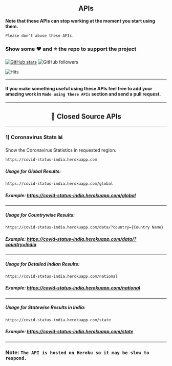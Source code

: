 ## <center>APIs</center>
**Note that these APIs can stop working at the moment you start using them.**

``Please don't abuse these APIs.``
### Show some :heart: and :star: the repo to support the project

[![GitHub stars](https://img.shields.io/github/stars/kehsihba19/apis.svg?style=social&label=Star)](https://github.com/kehsihba19/APIs) ![GitHub followers](https://img.shields.io/github/followers/kehsihba19.svg?style=social&label=Follow)

![Hits](https://hits.seeyoufarm.com/api/count/incr/badge.svg?url=https://github.com/kehsihba/APIs)

---
#### **If you make something useful using these APIs feel free to add your amazing work in `Made using these APIs` section and send a pull request.**
---
## <center>:closed_lock_with_key: **Closed Source APIs**</center>
---
### **1) Coronavirus Stats** :bar_chart:
Show the Coronavirus Statistics in requested region.
```sh
https://covid-status-india.herokuapp.com
```
##### Usage for Global Results:  

```sh
https://covid-status-india.herokuapp.com/global
```
##### **Example:** https://covid-status-india.herokuapp.com/global
---
##### Usage for Countrywise Results:  

```sh
https://covid-status-india.herokuapp.com/data/?country={Country Name}
```

##### **Example:** https://covid-status-india.herokuapp.com/data/?country=India
---
##### Usage for Detailed Indian Results:  

```sh
https://covid-status-india.herokuapp.com/national
```

##### **Example:** https://covid-status-india.herokuapp.com/national
---
##### Usage for Statewise Results in India:  

```sh
https://covid-status-india.herokuapp.com/state
```

##### **Example:** https://covid-status-india.herokuapp.com/state
---

### **Note:** ```The API is hosted on Heroku so it may be slow to respond.```

